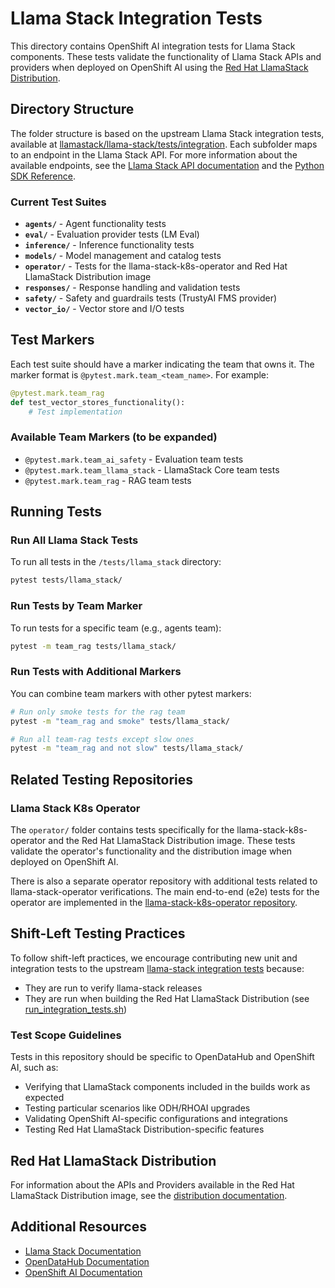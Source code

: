 # Llama Stack Integration Tests

This directory contains OpenShift AI integration tests for Llama Stack components. These tests validate the functionality of Llama Stack APIs and providers when deployed on OpenShift AI using the [Red Hat LlamaStack Distribution](https://github.com/opendatahub-io/llama-stack-distribution).

## Directory Structure

The folder structure is based on the upstream Llama Stack integration tests, available at [llamastack/llama-stack/tests/integration](https://github.com/llamastack/llama-stack/tree/main/tests/integration). Each subfolder maps to an endpoint in the Llama Stack API. For more information about the available endpoints, see the [Llama Stack API documentation](https://llamastack.github.io/docs/concepts/apis) and the [Python SDK Reference](https://llamastack.github.io/docs/references/python_sdk_reference).

### Current Test Suites

- **`agents/`** - Agent functionality tests
- **`eval/`** - Evaluation provider tests (LM Eval)
- **`inference/`** - Inference functionality tests
- **`models/`** - Model management and catalog tests
- **`operator/`** - Tests for the llama-stack-k8s-operator and Red Hat LlamaStack Distribution image
- **`responses/`** - Response handling and validation tests
- **`safety/`** - Safety and guardrails tests (TrustyAI FMS provider)
- **`vector_io/`** - Vector store and I/O tests

## Test Markers

Each test suite should have a marker indicating the team that owns it. The marker format is `@pytest.mark.team_<team_name>`. For example:

```python
@pytest.mark.team_rag
def test_vector_stores_functionality():
    # Test implementation
```

### Available Team Markers  (to be expanded)

- `@pytest.mark.team_ai_safety` - Evaluation team tests
- `@pytest.mark.team_llama_stack` - LlamaStack Core team tests
- `@pytest.mark.team_rag` - RAG team tests


## Running Tests

### Run All Llama Stack Tests

To run all tests in the `/tests/llama_stack` directory:

```bash
pytest tests/llama_stack/
```

### Run Tests by Team Marker

To run tests for a specific team (e.g., agents team):

```bash
pytest -m team_rag tests/llama_stack/
```

### Run Tests with Additional Markers

You can combine team markers with other pytest markers:

```bash
# Run only smoke tests for the rag team
pytest -m "team_rag and smoke" tests/llama_stack/

# Run all team-rag tests except slow ones
pytest -m "team_rag and not slow" tests/llama_stack/
```

## Related Testing Repositories

### Llama Stack K8s Operator

The `operator/` folder contains tests specifically for the llama-stack-k8s-operator and the Red Hat LlamaStack Distribution image. These tests validate the operator's functionality and the distribution image when deployed on OpenShift AI.

There is also a separate operator repository with additional tests related to llama-stack-operator verifications. The main end-to-end (e2e) tests for the operator are implemented in the [llama-stack-k8s-operator repository](https://github.com/llamastack/llama-stack-k8s-operator/tree/main/tests/e2e).

## Shift-Left Testing Practices

To follow shift-left practices, we encourage contributing new unit and integration tests to the upstream [llama-stack integration tests](https://github.com/llamastack/llama-stack/tree/main/tests/integration) because:

- They are run to verify llama-stack releases
- They are run when building the Red Hat LlamaStack Distribution (see [run_integration_tests.sh](https://github.com/opendatahub-io/llama-stack-distribution/blob/main/tests/run_integration_tests.sh))

### Test Scope Guidelines

Tests in this repository should be specific to OpenDataHub and OpenShift AI, such as:

- Verifying that LlamaStack components included in the builds work as expected
- Testing particular scenarios like ODH/RHOAI upgrades
- Validating OpenShift AI-specific configurations and integrations
- Testing Red Hat LlamaStack Distribution-specific features

## Red Hat LlamaStack Distribution

For information about the APIs and Providers available in the Red Hat LlamaStack Distribution image, see the [distribution documentation](https://github.com/opendatahub-io/llama-stack-distribution/tree/main/distribution).

## Additional Resources

- [Llama Stack Documentation](https://llamastack.github.io/docs/)
- [OpenDataHub Documentation](https://opendatahub.io/docs)
- [OpenShift AI Documentation](https://docs.redhat.com/en/documentation/red_hat_openshift_ai_self-managed)
